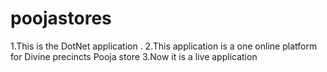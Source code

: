 # poojastores
1.This is the DotNet application .
2.This application is a one online platform for Divine precincts Pooja store
3.Now it is a live application
